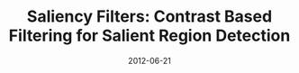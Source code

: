 ---
title: 'Saliency Filters: Contrast Based Filtering for Salient Region Detection'
collection: publications
permalink: /publication/saliency-filters
date: 2012-06-21
venue: 'CVPR'
city: 'Providence'
state: 'Rhode Island'
teaser:
thumbnail: 'saliency-filters.png'
authors: "Federico Perazzi, Philipp Krähenbühl, Yael Pritch and Alexander Hornung"
bibtex: saliency-filters.txt
uri: saliency-filters.pdf
arxiv:
project: /projects/saliency_filters
source: /projects/saliency_filters/files/saliencyfilters.zip
data: /projects/saliency_filters/files/SF_maps.zip
poster: saliency-filters-poster.pdf
---
